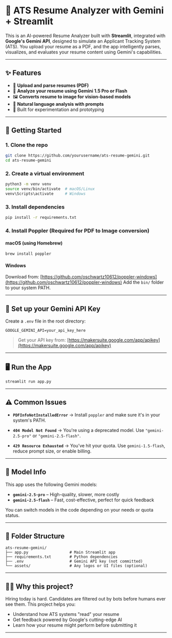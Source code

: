 # 🤖 ATS Resume Analyzer with Gemini + Streamlit

This is an AI-powered Resume Analyzer built with **Streamlit**, integrated with **Google's Gemini API**, designed to simulate an Applicant Tracking System (ATS). You upload your resume as a PDF, and the app intelligently parses, visualizes, and evaluates your resume content using Gemini's capabilities.

---

## ✨ Features

- 📄 **Upload and parse resumes (PDF)**
- 🧠 **Analyze your resume using Gemini 1.5 Pro or Flash**
- 🖼️ **Converts resume to image for vision-based models**
- 🤖 **Natural language analysis with prompts**
- 🧪 Built for experimentation and prototyping

---

## 🚀 Getting Started

### 1. Clone the repo

```bash
git clone https://github.com/yourusername/ats-resume-gemini.git
cd ats-resume-gemini
````

### 2. Create a virtual environment

```bash
python3 -m venv venv
source venv/bin/activate  # macOS/Linux
venv\Scripts\activate     # Windows
```

### 3. Install dependencies

```bash
pip install -r requirements.txt
```

### 4. Install Poppler (Required for PDF to Image conversion)

#### macOS (using Homebrew)

```bash
brew install poppler
```

#### Windows

Download from: [https://github.com/oschwartz10612/poppler-windows](https://github.com/oschwartz10612/poppler-windows)
Add the `bin/` folder to your system PATH.

---

## 🔑 Set up your Gemini API Key

Create a `.env` file in the root directory:

```env
GOOGLE_GEMINI_API=your_api_key_here
```

> Get your API key from: [https://makersuite.google.com/app/apikey](https://makersuite.google.com/app/apikey)

---

## 🖥️ Run the App

```bash
streamlit run app.py
```

---

## ⚠️ Common Issues

* **`PDFInfoNotInstalledError`**
  → Install `poppler` and make sure it's in your system's PATH.

* **`404 Model Not Found`**
  → You're using a deprecated model. Use `"gemini-2.5-pro"` or `"gemini-2.5-flash"`.

* **`429 Resource Exhausted`**
  → You’ve hit your quota. Use `gemini-1.5-flash`, reduce prompt size, or enable billing.

---

## 🧠 Model Info

This app uses the following Gemini models:

* **`gemini-2.5-pro`** – High-quality, slower, more costly
* **`gemini-2.5-flash`** – Fast, cost-effective, perfect for quick feedback

You can switch models in the code depending on your needs or quota status.

---

## 📁 Folder Structure

```
ats-resume-gemini/
├── app.py                  # Main Streamlit app
├── requirements.txt        # Python dependencies
├── .env                    # Gemini API key (not committed)
└── assets/                 # Any logos or UI files (optional)
```

---

## 🙋‍♀️ Why this project?

Hiring today is hard. Candidates are filtered out by bots before humans ever see them. This project helps you:

* Understand how ATS systems "read" your resume
* Get feedback powered by Google's cutting-edge AI
* Learn how your resume might perform before submitting it

---
